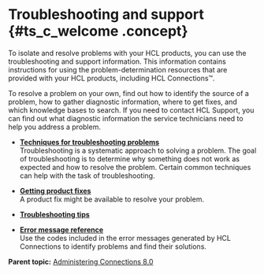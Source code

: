 # Troubleshooting and support {#ts_c_welcome .concept}

To isolate and resolve problems with your HCL products, you can use the troubleshooting and support information. This information contains instructions for using the problem-determination resources that are provided with your HCL products, including HCL Connections™.

To resolve a problem on your own, find out how to identify the source of a problem, how to gather diagnostic information, where to get fixes, and which knowledge bases to search. If you need to contact HCL Support, you can find out what diagnostic information the service technicians need to help you address a problem.

-   **[Techniques for troubleshooting problems](../troubleshoot/ts_c_checklist2.md)**  
Troubleshooting is a systematic approach to solving a problem. The goal of troubleshooting is to determine why something does not work as expected and how to resolve the problem. Certain common techniques can help with the task of troubleshooting.
-   **[Getting product fixes](../troubleshoot/ts_t_fixes.md)**  
A product fix might be available to resolve your problem.
-   **[Troubleshooting tips](../troubleshoot/ts_c_ts_tips_overview.md)**  

-   **[Error message reference](../troubleshoot/c_error_codes.md)**  
Use the codes included in the error messages generated by HCL Connections to identify problems and find their solutions.

**Parent topic:** [Administering Connections 8.0](../welcome/welcome_admin.md)

